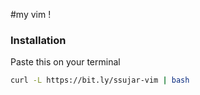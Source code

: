 #my vim !

### Installation

Paste this on your terminal
```bash
curl -L https://bit.ly/ssujar-vim | bash
```

